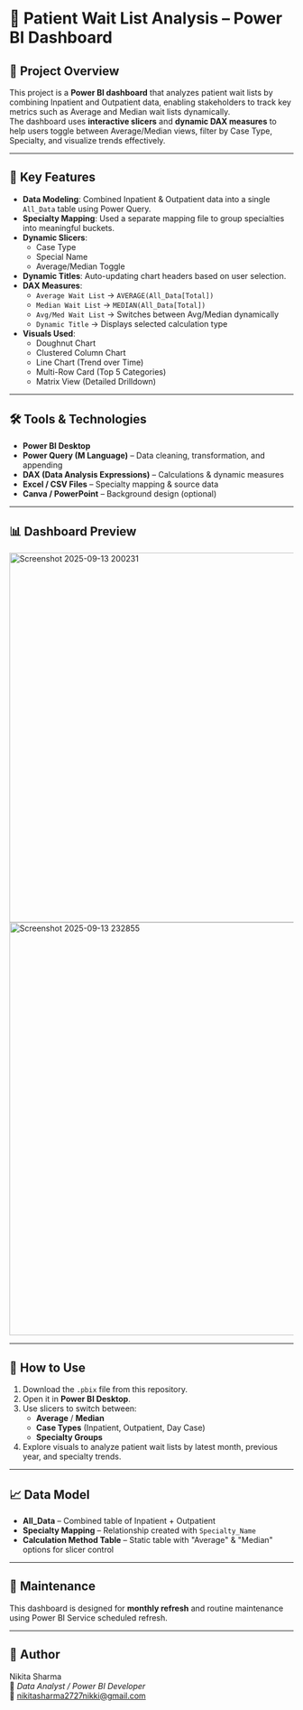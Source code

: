 # 🏥 Patient Wait List Analysis – Power BI Dashboard

## 📌 Project Overview
This project is a **Power BI dashboard** that analyzes patient wait lists by combining Inpatient and Outpatient data, enabling stakeholders to track key metrics such as Average and Median wait lists dynamically.  
The dashboard uses **interactive slicers** and **dynamic DAX measures** to help users toggle between Average/Median views, filter by Case Type, Specialty, and visualize trends effectively.

---

## 🎯 Key Features
- **Data Modeling**: Combined Inpatient & Outpatient data into a single `All_Data` table using Power Query.
- **Specialty Mapping**: Used a separate mapping file to group specialties into meaningful buckets.
- **Dynamic Slicers**: 
  - Case Type  
  - Special Name  
  - Average/Median Toggle  
- **Dynamic Titles**: Auto-updating chart headers based on user selection.
- **DAX Measures**:
  - `Average Wait List` → `AVERAGE(All_Data[Total])`
  - `Median Wait List` → `MEDIAN(All_Data[Total])`
  - `Avg/Med Wait List` → Switches between Avg/Median dynamically
  - `Dynamic Title` → Displays selected calculation type
- **Visuals Used**:
  - Doughnut Chart
  - Clustered Column Chart
  - Line Chart (Trend over Time)
  - Multi-Row Card (Top 5 Categories)
  - Matrix View (Detailed Drilldown)

---

## 🛠 Tools & Technologies
- **Power BI Desktop**
- **Power Query (M Language)** – Data cleaning, transformation, and appending
- **DAX (Data Analysis Expressions)** – Calculations & dynamic measures
- **Excel / CSV Files** – Specialty mapping & source data
- **Canva / PowerPoint** – Background design (optional)

---

## 📊 Dashboard Preview
<img width="1164" height="655" alt="Screenshot 2025-09-13 200231" src="https://github.com/user-attachments/assets/f084769d-dda8-4348-b489-afda98302d95" />
<img width="1312" height="732" alt="Screenshot 2025-09-13 232855" src="https://github.com/user-attachments/assets/65d3f77e-88be-4cfa-b7f3-4a3013638a8a" />


---

## 🚀 How to Use
1. Download the `.pbix` file from this repository.
2. Open it in **Power BI Desktop**.
3. Use slicers to switch between:
   - **Average** / **Median**
   - **Case Types** (Inpatient, Outpatient, Day Case)
   - **Specialty Groups**
4. Explore visuals to analyze patient wait lists by latest month, previous year, and specialty trends.

---

## 📈 Data Model
- **All_Data** – Combined table of Inpatient + Outpatient
- **Specialty Mapping** – Relationship created with `Specialty_Name`
- **Calculation Method Table** – Static table with "Average" & "Median" options for slicer control

---

## 🔄 Maintenance
This dashboard is designed for **monthly refresh** and routine maintenance using Power BI Service scheduled refresh.

---

## 📌 Author
Nikita Sharma  
💼 *Data Analyst / Power BI Developer*   
📧 nikitasharma2727nikki@gmail.com
